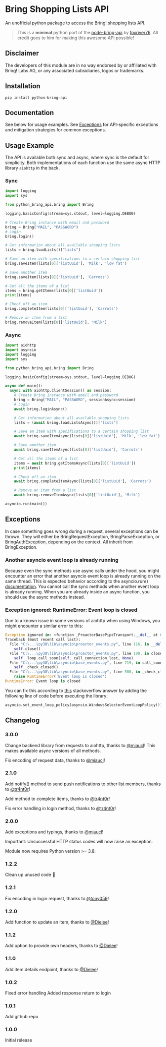 # Bring Shopping Lists API

An unofficial python package to access the Bring! shopping lists API.

> This is a **minimal** python port of the [node-bring-api](https://github.com/foxriver76/node-bring-api) by [foxriver76](https://github.com/foxriver76). All credit goes to him for making this awesome API possible!

## Disclaimer

The developers of this module are in no way endorsed by or affiliated with Bring! Labs AG, or any associated subsidiaries, logos or trademarks.

## Installation

`pip install python-bring-api`

## Documentation

See below for usage examples. See [Exceptions](#exceptions) for API-specific exceptions and mitigation strategies for common exceptions.

## Usage Example

The API is available both sync and async, where sync is the default for simplicity. Both implementations of each function use the same async HTTP library `aiohttp` in the back.

### Sync

```python
import logging
import sys

from python_bring_api.bring import Bring

logging.basicConfig(stream=sys.stdout, level=logging.DEBUG)

# Create Bring instance with email and password
bring = Bring("MAIL", "PASSWORD")
# Login
bring.login()

# Get information about all available shopping lists
lists = bring.loadLists()["lists"]

# Save an item with specifications to a certain shopping list
bring.saveItem(lists[0]['listUuid'], 'Milk', 'low fat')

# Save another item
bring.saveItem(lists[0]['listUuid'], 'Carrots')

# Get all the items of a list
items = bring.getItems(lists[0]['listUuid'])
print(items)

# Check off an item
bring.completeItem(lists[0]['listUuid'], 'Carrots')

# Remove an item from a list
bring.removeItem(lists[0]['listUuid'], 'Milk')
```

### Async

```python
import aiohttp
import asyncio
import logging
import sys

from python_bring_api.bring import Bring

logging.basicConfig(stream=sys.stdout, level=logging.DEBUG)

async def main():
  async with aiohttp.ClientSession() as session:
    # Create Bring instance with email and password
    bring = Bring("MAIL", "PASSWORD", sessionAsync=session)
    # Login
    await bring.loginAsync()

    # Get information about all available shopping lists
    lists = (await bring.loadListsAsync())["lists"]

    # Save an item with specifications to a certain shopping list
    await bring.saveItemAsync(lists[0]['listUuid'], 'Milk', 'low fat')

    # Save another item
    await bring.saveItemAsync(lists[0]['listUuid'], 'Carrots')

    # Get all the items of a list
    items = await bring.getItemsAsync(lists[0]['listUuid'])
    print(items)

    # Check off an item
    await bring.completeItemAsync(lists[0]['listUuid'], 'Carrots')

    # Remove an item from a list
    await bring.removeItemAsync(lists[0]['listUuid'], 'Milk')

asyncio.run(main())
```

## Exceptions
In case something goes wrong during a request, several exceptions can be thrown.
They will either be BringRequestException, BringParseException, or BringAuthException, depending on the context. All inherit from BringException.

### Another asyncio event loop is already running

Because even the sync methods use async calls under the hood, you might encounter an error that another asyncio event loop is already running on the same thread. This is expected behavior according to the asyncio.run() [documentation](https://docs.python.org/3/library/asyncio-runner.html#asyncio.run). You cannot call the sync methods when another event loop is already running. When you are already inside an async function, you should use the async methods instead.

### Exception ignored: RuntimeError: Event loop is closed

Due to a known issue in some versions of aiohttp when using Windows, you might encounter a similar error to this:

```python
Exception ignored in: <function _ProactorBasePipeTransport.__del__ at 0x00000000>
Traceback (most recent call last):
  File "C:\...\py38\lib\asyncio\proactor_events.py", line 116, in __del__
    self.close()
  File "C:\...\py38\lib\asyncio\proactor_events.py", line 108, in close
    self._loop.call_soon(self._call_connection_lost, None)
  File "C:\...\py38\lib\asyncio\base_events.py", line 719, in call_soon
    self._check_closed()
  File "C:\...\py38\lib\asyncio\base_events.py", line 508, in _check_closed
    raise RuntimeError('Event loop is closed')
RuntimeError: Event loop is closed
```

You can fix this according to [this](https://stackoverflow.com/questions/68123296/asyncio-throws-runtime-error-with-exception-ignored) stackoverflow answer by adding the following line of code before executing the library:
```python
asyncio.set_event_loop_policy(asyncio.WindowsSelectorEventLoopPolicy())
```

## Changelog

### 3.0.0

Change backend library from requests to aiohttp, thanks to [@miaucl](https://github.com/miaucl)!
This makes available async versions of all methods.

Fix encoding of request data, thanks to [@miaucl](https://github.com/miaucl)!

### 2.1.0

Add notify() method to send push notifications to other list members, thanks to [@tr4nt0r](https://github.com/tr4nt0r)!

Add method to complete items, thanks to [@tr4nt0r](https://github.com/tr4nt0r)!

Fix error handling in login method, thanks to [@tr4nt0r](https://github.com/tr4nt0r)!

### 2.0.0

Add exceptions and typings, thanks to [@miaucl](https://github.com/miaucl)!

Important: Unsuccessful HTTP status codes will now raise an exception.

Module now requires Python version >= 3.8.

### 1.2.2

Clean up unused code 🧹

### 1.2.1

Fix encoding in login request, thanks to [@tony059](https://github.com/tony059)!

### 1.2.0

Add function to update an item, thanks to [@Dielee](https://github.com/Dielee)!

### 1.1.2

Add option to provide own headers, thanks to [@Dielee](https://github.com/Dielee)!

### 1.1.0

Add item details endpoint, thanks to [@Dielee](https://github.com/Dielee)!

### 1.0.2

Fixed error handling
Added response return to login

### 1.0.1

Add github repo

### 1.0.0

Initial release
